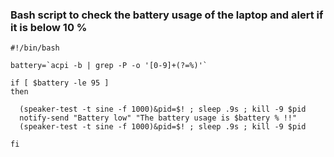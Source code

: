 ### Bash script to check the battery usage of the laptop and alert if it is below 10 %
```
#!/bin/bash

battery=`acpi -b | grep -P -o '[0-9]+(?=%)'`

if [ $battery -le 95 ]
then

  (speaker-test -t sine -f 1000)&pid=$! ; sleep .9s ; kill -9 $pid
  notify-send "Battery low" "The battery usage is $battery % !!"
  (speaker-test -t sine -f 1000)&pid=$! ; sleep .9s ; kill -9 $pid

fi
```
